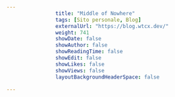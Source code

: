 ---
                title: "Middle of Nowhere"
                tags: [Sito personale, Blog]
                externalUrl: "https://blog.wtcx.dev/"
                weight: 741
                showDate: false
                showAuthor: false
                showReadingTime: false
                showEdit: false
                showLikes: false
                showViews: false
                layoutBackgroundHeaderSpace: false
                ---

